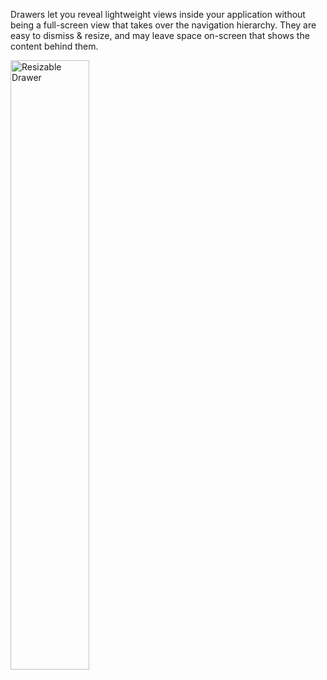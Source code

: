 Drawers let you reveal lightweight views inside your application without being a full-screen view that takes over the navigation hierarchy. They are easy to dismiss & resize, and may leave space on-screen that shows the content behind them.

<img src="https://static2.sharepointonline.com/files/fabric/fabric-website/images/controls/ios/drawer/msdrawercontroller.png" alt="Resizable Drawer" style="width: 50%;" />
